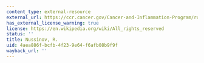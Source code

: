 ```yaml
---
content_type: external-resource
external_url: https://ccr.cancer.gov/Cancer-and-Inflammation-Program/ruth-nussinov
has_external_license_warning: true
license: https://en.wikipedia.org/wiki/All_rights_reserved
status: ''
title: Nussinov, R.
uid: 4aea886f-bcfb-4f23-9e64-f6afb08b9f9f
wayback_url: ''
---
```

